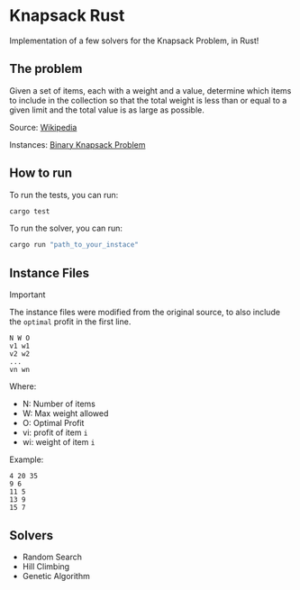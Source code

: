 # Knapsack Rust

Implementation of a few solvers for the Knapsack Problem, in Rust!

## The problem

Given a set of items, each with a weight and a value, determine which items to include in the collection so that the total weight is less than or equal to a given limit and the total value is as large as possible.

Source: [Wikipedia](https://en.wikipedia.org/wiki/Knapsack_problem)

Instances: [Binary Knapsack Problem](http://artemisa.unicauca.edu.co/~johnyortega/instances_01_KP/)

## How to run

To run the tests, you can run:
```bash
cargo test
```

To run the solver, you can run:
```bash
cargo run "path_to_your_instace"
```

## Instance Files

> [!IMPORTANT]  
> The instance files were modified from the original source, to also include the `optimal` profit in the first line.

```
N W O
v1 w1
v2 w2
...
vn wn
```

Where:
- N: Number of items
- W: Max weight allowed
- O: Optimal Profit
- vi: profit of item `i`
- wi: weight of item `i`

Example:
```
4 20 35
9 6
11 5
13 9
15 7
```

## Solvers

- Random Search
- Hill Climbing
- Genetic Algorithm
